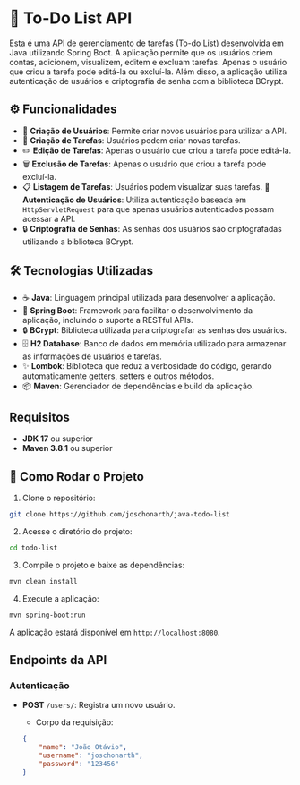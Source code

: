 # 📝 To-Do List API

Esta é uma API de gerenciamento de tarefas (To-do List) desenvolvida em Java utilizando Spring Boot. A aplicação permite que os usuários criem contas, adicionem, visualizem, editem e excluam tarefas. Apenas o usuário que criou a tarefa pode editá-la ou excluí-la. Além disso, a aplicação utiliza autenticação de usuários e criptografia de senha com a biblioteca BCrypt.

## ⚙️ Funcionalidades

- 👤 **Criação de Usuários**: Permite criar novos usuários para utilizar a API.
- 📝 **Criação de Tarefas**: Usuários podem criar novas tarefas.
- ✏️ **Edição de Tarefas**: Apenas o usuário que criou a tarefa pode editá-la.
- 🗑️ **Exclusão de Tarefas**: Apenas o usuário que criou a tarefa pode excluí-la.
- 📋 **Listagem de Tarefas**: Usuários podem visualizar suas tarefas.
 🔑 **Autenticação de Usuários**: Utiliza autenticação baseada em `HttpServletRequest` para que apenas usuários autenticados possam acessar a API.
- 🔒 **Criptografia de Senhas**: As senhas dos usuários são criptografadas utilizando a biblioteca BCrypt.


## 🛠️ Tecnologias Utilizadas

- ☕ **Java**: Linguagem principal utilizada para desenvolver a aplicação.
- 🍃 **Spring Boot**: Framework para facilitar o desenvolvimento da aplicação, incluindo o suporte a RESTful APIs.
- 🔒 **BCrypt**: Biblioteca utilizada para criptografar as senhas dos usuários.
- 🗄️ **H2 Database**: Banco de dados em memória utilizado para armazenar as informações de usuários e tarefas.
- ✨ **Lombok**: Biblioteca que reduz a verbosidade do código, gerando automaticamente getters, setters e outros métodos.
- 📦 **Maven**: Gerenciador de dependências e build da aplicação.


## Requisitos

- **JDK 17** ou superior
- **Maven 3.8.1** ou superior

## 🚀 Como Rodar o Projeto

1. Clone o repositório:
```bash
git clone https://github.com/joschonarth/java-todo-list
```

2. Acesse o diretório do projeto:
```bash
cd todo-list
```

3. Compile o projeto e baixe as dependências:
```bash
mvn clean install
```

4. Execute a aplicação:
```bash
mvn spring-boot:run
```

A aplicação estará disponível em `http://localhost:8080`.

## Endpoints da API

### Autenticação


* **POST** `/users/`: Registra um novo usuário.

    * Corpo da requisição:

    ```json
    {
        "name": "João Otávio",
        "username": "joschonarth",
        "password": "123456"
    }
    ```